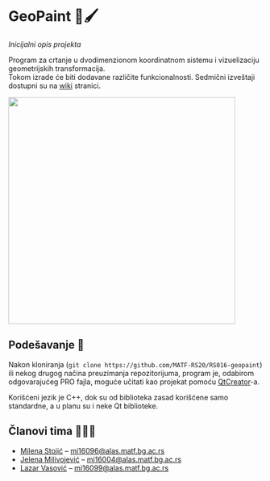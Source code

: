 # GeoPaint :triangular_ruler::paintbrush:
*Inicijalni opis projekta*

Program za crtanje u dvodimenzionom koordinatnom sistemu i vizuelizaciju geometrijskih transformacija. </br>
Tokom izrade će biti dodavane različite funkcionalnosti. Sedmični izveštaji dostupni su na [wiki](https://github.com/MATF-RS20/RS016-geopaint/wiki) stranici.

<img src = "https://giwiz-content.c.yimg.jp/im_siggp.zARDh5mmSGAAh71nx1Vg---priy-x703-y470-yc73-xc0-hc393-wc700-n1/r/iwiz-amd/20190928-00019799-mimollet-000-1-view.jpg" width = 450px />

## Podešavanje :memo:
Nakon kloniranja (`git clone https://github.com/MATF-RS20/RS016-geopaint`) ili nekog drugog načina preuzimanja repozitorijuma, program je, odabirom odgovarajućeg PRO fajla, moguće učitati kao projekat pomoću [QtCreator](https://www.qt.io/offline-installers)-a.

Korišćeni jezik je C++, dok su od biblioteka zasad korišćene samo standardne, a u planu su i neke Qt biblioteke.

## Članovi tima :girl::girl::boy:
* [Milena Stojić](https://github.com/kate-97) – mi16096@alas.matf.bg.ac.rs
* [Jelena Milivojević](https://github.com/ratspeaker) – mi16004@alas.matf.bg.ac.rs
* [Lazar Vasović](https://github.com/matfija) – mi16099@alas.matf.bg.ac.rs
